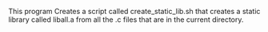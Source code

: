 This program Creates a script called create_static_lib.sh that creates a static library called liball.a from all the .c files that are in the current directory.

